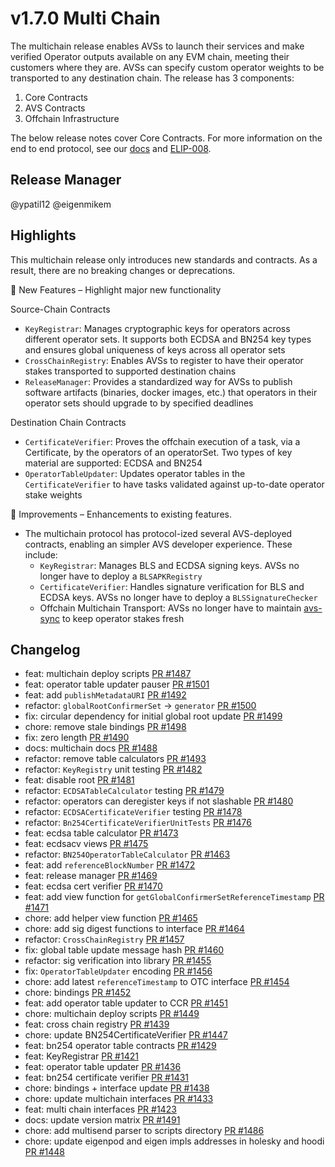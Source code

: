 # v1.7.0 Multi Chain

The multichain release enables AVSs to launch their services and make verified Operator outputs available on any EVM chain, meeting their customers where they are. AVSs can specify custom operator weights to be transported to any destination chain. The release has 3 components:

1. Core Contracts
2. AVS Contracts
3. Offchain Infrastructure

The below release notes cover Core Contracts. For more information on the end to end protocol, see our [docs](../docs/multichain/README.md) and [ELIP-008](https://github.com/eigenfoundation/ELIPs/blob/main/ELIPs/ELIP-008.md).

## Release Manager

@ypatil12 @eigenmikem

## Highlights

This multichain release only introduces new standards and contracts. As a result, there are no breaking changes or deprecations. 

🚀 New Features – Highlight major new functionality

Source-Chain Contracts
- `KeyRegistrar`: Manages cryptographic keys for operators across different operator sets. It supports both ECDSA and BN254 key types and ensures global uniqueness of keys across all operator sets
- `CrossChainRegistry`: Enables AVSs to register to have their operator stakes transported to supported destination chains
- `ReleaseManager`: Provides a standardized way for AVSs to publish software artifacts (binaries, docker images, etc.) that operators in their operator sets should upgrade to by specified deadlines

Destination Chain Contracts
- `CertificateVerifier`: Proves the offchain execution of a task, via a Certificate, by the operators of an operatorSet. Two types of key material are supported: ECDSA and BN254
- `OperatorTableUpdater`: Updates operator tables in the `CertificateVerifier` to have tasks validated against up-to-date operator stake weights 

🔧 Improvements – Enhancements to existing features.

- The multichain protocol has protocol-ized several AVS-deployed contracts, enabling an simpler AVS developer experience. These include:
    - `KeyRegistrar`: Manages BLS and ECDSA signing keys. AVSs no longer have to deploy a `BLSAPKRegistry`
    - `CertificateVerifier`: Handles signature verification for BLS and ECDSA keys. AVSs no longer have to deploy a `BLSSignatureChecker`
    - Offchain Multichain Transport: AVSs no longer have to maintain [avs-sync](https://github.com/Layr-Labs/avs-sync) to keep operator stakes fresh

## Changelog

- feat: multichain deploy scripts [PR #1487](https://github.com/layr-labs/eigenlayer-contracts/pull/1487)
- feat: operator table updater pauser [PR #1501](https://github.com/layr-labs/eigenlayer-contracts/pull/1501)
- feat: add `publishMetadataURI` [PR #1492](https://github.com/layr-labs/eigenlayer-contracts/pull/1492)
- refactor: `globalRootConfirmerSet` -> `generator` [PR #1500](https://github.com/layr-labs/eigenlayer-contracts/pull/1500)
- fix: circular dependency for initial global root update [PR #1499](https://github.com/layr-labs/eigenlayer-contracts/pull/1499)
- chore: remove stale bindings [PR #1498](https://github.com/layr-labs/eigenlayer-contracts/pull/1498)
- fix: zero length [PR #1490](https://github.com/layr-labs/eigenlayer-contracts/pull/1490)
- docs: multichain docs [PR #1488](https://github.com/layr-labs/eigenlayer-contracts/pull/1488)
- refactor: remove table calculators [PR #1493](https://github.com/layr-labs/eigenlayer-contracts/pull/1493)
- refactor: `KeyRegistry` unit testing [PR #1482](https://github.com/layr-labs/eigenlayer-contracts/pull/1482)
- feat: disable root [PR #1481](https://github.com/layr-labs/eigenlayer-contracts/pull/1481)
- refactor: `ECDSATableCalculator` testing [PR #1479](https://github.com/layr-labs/eigenlayer-contracts/pull/1479)
- refactor: operators can deregister keys if not slashable [PR #1480](https://github.com/layr-labs/eigenlayer-contracts/pull/1480)
- refactor: `ECDSACertificateVerifier` testing [PR #1478](https://github.com/layr-labs/eigenlayer-contracts/pull/1478)
- refactor: `Bn254CertificateVerifierUnitTests` [PR #1476](https://github.com/layr-labs/eigenlayer-contracts/pull/1476)
- feat: ecdsa table calculator [PR #1473](https://github.com/layr-labs/eigenlayer-contracts/pull/1473)
- feat: ecdsacv views [PR #1475](https://github.com/layr-labs/eigenlayer-contracts/pull/1475)
- refactor: `BN254OperatorTableCalculator` [PR #1463](https://github.com/layr-labs/eigenlayer-contracts/pull/1463)
- feat: add `referenceBlockNumber` [PR #1472](https://github.com/layr-labs/eigenlayer-contracts/pull/1472)
- feat: release manager [PR #1469](https://github.com/layr-labs/eigenlayer-contracts/pull/1469)
- feat: ecdsa cert verifier [PR #1470](https://github.com/layr-labs/eigenlayer-contracts/pull/1470)
- feat: add view function for `getGlobalConfirmerSetReferenceTimestamp` [PR #1471](https://github.com/layr-labs/eigenlayer-contracts/pull/1471)
- chore: add helper view function [PR #1465](https://github.com/layr-labs/eigenlayer-contracts/pull/1465)
- chore: add sig digest functions to interface [PR #1464](https://github.com/layr-labs/eigenlayer-contracts/pull/1464)
- refactor: `CrossChainRegistry` [PR #1457](https://github.com/layr-labs/eigenlayer-contracts/pull/1457)
- fix: global table update message hash [PR #1460](https://github.com/layr-labs/eigenlayer-contracts/pull/1460)
- refactor: sig verification into library [PR #1455](https://github.com/layr-labs/eigenlayer-contracts/pull/1455)
- fix: `OperatorTableUpdater` encoding [PR #1456](https://github.com/layr-labs/eigenlayer-contracts/pull/1456)
- chore: add latest `referenceTimestamp` to OTC interface [PR #1454](https://github.com/layr-labs/eigenlayer-contracts/pull/1454)
- chore: bindings [PR #1452](https://github.com/layr-labs/eigenlayer-contracts/pull/1452)
- feat: add operator table updater to CCR [PR #1451](https://github.com/layr-labs/eigenlayer-contracts/pull/1451)
- chore: multichain deploy scripts [PR #1449](https://github.com/layr-labs/eigenlayer-contracts/pull/1449)
- feat: cross chain registry [PR #1439](https://github.com/layr-labs/eigenlayer-contracts/pull/1439)
- chore: update BN254CertificateVerifier [PR #1447](https://github.com/layr-labs/eigenlayer-contracts/pull/1447)
- feat: bn254 operator table contracts [PR #1429](https://github.com/layr-labs/eigenlayer-contracts/pull/1429)
- feat: KeyRegistrar [PR #1421](https://github.com/layr-labs/eigenlayer-contracts/pull/1421)
- feat: operator table updater [PR #1436](https://github.com/layr-labs/eigenlayer-contracts/pull/1436)
- feat: bn254 certificate verifier [PR #1431](https://github.com/layr-labs/eigenlayer-contracts/pull/1431)
- chore: bindings + interface update [PR #1438](https://github.com/layr-labs/eigenlayer-contracts/pull/1438)
- chore: update multichain interfaces [PR #1433](https://github.com/layr-labs/eigenlayer-contracts/pull/1433)
- feat: multi chain interfaces [PR #1423](https://github.com/layr-labs/eigenlayer-contracts/pull/1423)
- docs: update version matrix [PR #1491](https://github.com/layr-labs/eigenlayer-contracts/pull/1491)
- chore: add multisend parser to scripts directory [PR #1486](https://github.com/layr-labs/eigenlayer-contracts/pull/1486)
- chore: update eigenpod and eigen impls addresses in holesky and hoodi [PR #1448](https://github.com/layr-labs/eigenlayer-contracts/pull/1448)